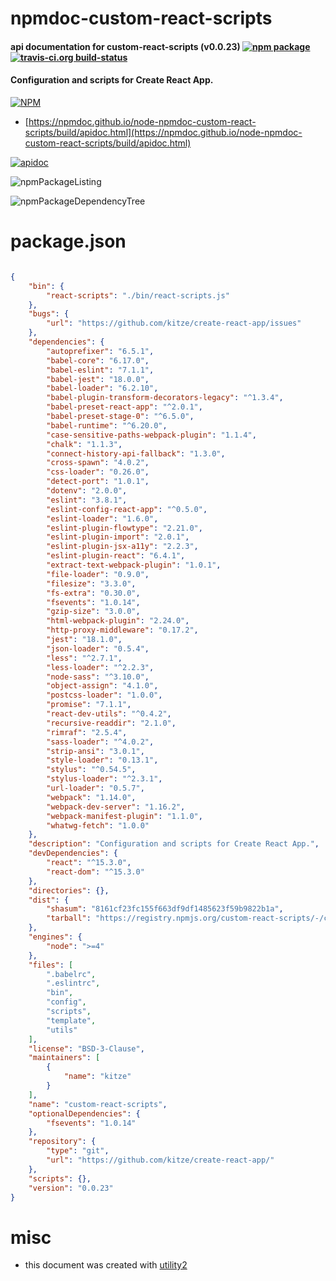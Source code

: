 # npmdoc-custom-react-scripts

#### api documentation for  custom-react-scripts (v0.0.23)  [![npm package](https://img.shields.io/npm/v/npmdoc-custom-react-scripts.svg?style=flat-square)](https://www.npmjs.org/package/npmdoc-custom-react-scripts) [![travis-ci.org build-status](https://api.travis-ci.org/npmdoc/node-npmdoc-custom-react-scripts.svg)](https://travis-ci.org/npmdoc/node-npmdoc-custom-react-scripts)

#### Configuration and scripts for Create React App.

[![NPM](https://nodei.co/npm/custom-react-scripts.png?downloads=true&downloadRank=true&stars=true)](https://www.npmjs.com/package/custom-react-scripts)

- [https://npmdoc.github.io/node-npmdoc-custom-react-scripts/build/apidoc.html](https://npmdoc.github.io/node-npmdoc-custom-react-scripts/build/apidoc.html)

[![apidoc](https://npmdoc.github.io/node-npmdoc-custom-react-scripts/build/screenCapture.buildCi.browser.%252Ftmp%252Fbuild%252Fapidoc.html.png)](https://npmdoc.github.io/node-npmdoc-custom-react-scripts/build/apidoc.html)

![npmPackageListing](https://npmdoc.github.io/node-npmdoc-custom-react-scripts/build/screenCapture.npmPackageListing.svg)

![npmPackageDependencyTree](https://npmdoc.github.io/node-npmdoc-custom-react-scripts/build/screenCapture.npmPackageDependencyTree.svg)



# package.json

```json

{
    "bin": {
        "react-scripts": "./bin/react-scripts.js"
    },
    "bugs": {
        "url": "https://github.com/kitze/create-react-app/issues"
    },
    "dependencies": {
        "autoprefixer": "6.5.1",
        "babel-core": "6.17.0",
        "babel-eslint": "7.1.1",
        "babel-jest": "18.0.0",
        "babel-loader": "6.2.10",
        "babel-plugin-transform-decorators-legacy": "^1.3.4",
        "babel-preset-react-app": "^2.0.1",
        "babel-preset-stage-0": "^6.5.0",
        "babel-runtime": "^6.20.0",
        "case-sensitive-paths-webpack-plugin": "1.1.4",
        "chalk": "1.1.3",
        "connect-history-api-fallback": "1.3.0",
        "cross-spawn": "4.0.2",
        "css-loader": "0.26.0",
        "detect-port": "1.0.1",
        "dotenv": "2.0.0",
        "eslint": "3.8.1",
        "eslint-config-react-app": "^0.5.0",
        "eslint-loader": "1.6.0",
        "eslint-plugin-flowtype": "2.21.0",
        "eslint-plugin-import": "2.0.1",
        "eslint-plugin-jsx-a11y": "2.2.3",
        "eslint-plugin-react": "6.4.1",
        "extract-text-webpack-plugin": "1.0.1",
        "file-loader": "0.9.0",
        "filesize": "3.3.0",
        "fs-extra": "0.30.0",
        "fsevents": "1.0.14",
        "gzip-size": "3.0.0",
        "html-webpack-plugin": "2.24.0",
        "http-proxy-middleware": "0.17.2",
        "jest": "18.1.0",
        "json-loader": "0.5.4",
        "less": "^2.7.1",
        "less-loader": "^2.2.3",
        "node-sass": "^3.10.0",
        "object-assign": "4.1.0",
        "postcss-loader": "1.0.0",
        "promise": "7.1.1",
        "react-dev-utils": "^0.4.2",
        "recursive-readdir": "2.1.0",
        "rimraf": "2.5.4",
        "sass-loader": "^4.0.2",
        "strip-ansi": "3.0.1",
        "style-loader": "0.13.1",
        "stylus": "^0.54.5",
        "stylus-loader": "^2.3.1",
        "url-loader": "0.5.7",
        "webpack": "1.14.0",
        "webpack-dev-server": "1.16.2",
        "webpack-manifest-plugin": "1.1.0",
        "whatwg-fetch": "1.0.0"
    },
    "description": "Configuration and scripts for Create React App.",
    "devDependencies": {
        "react": "^15.3.0",
        "react-dom": "^15.3.0"
    },
    "directories": {},
    "dist": {
        "shasum": "8161cf23fc155f663df9df1485623f59b9822b1a",
        "tarball": "https://registry.npmjs.org/custom-react-scripts/-/custom-react-scripts-0.0.23.tgz"
    },
    "engines": {
        "node": ">=4"
    },
    "files": [
        ".babelrc",
        ".eslintrc",
        "bin",
        "config",
        "scripts",
        "template",
        "utils"
    ],
    "license": "BSD-3-Clause",
    "maintainers": [
        {
            "name": "kitze"
        }
    ],
    "name": "custom-react-scripts",
    "optionalDependencies": {
        "fsevents": "1.0.14"
    },
    "repository": {
        "type": "git",
        "url": "https://github.com/kitze/create-react-app/"
    },
    "scripts": {},
    "version": "0.0.23"
}
```



# misc
- this document was created with [utility2](https://github.com/kaizhu256/node-utility2)
